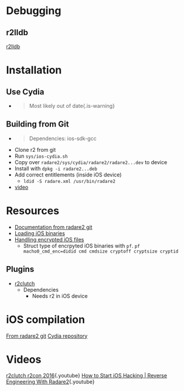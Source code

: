 <!-- TITLE: iOS reversing -->

# Debugging
## r2lldb
[r2lldb](https://github.com/nowsecure/r2lldb)

# Installation
## Use Cydia
- > Most likely out of date{.is-warning}

## Building from Git
- > Dependencies: ios-sdk-gcc
- Clone r2 from git
- Run `sys/ios-cydia.sh`
- Copy over `radare2/sys/cydia/radare2/radare2...dev` to device
- Install with `dpkg -i radare2...deb`
- Add correct entitlements (inside iOS device)
	- `ldid -S radare.xml /usr/bin/radare2`
- [video](https://youtu.be/OlzUdbvDLuA?t=685)
# Resources
- [Documentation from radare2 git](https://github.com/radare/radare2/blob/master/doc/ios.md)
- [Loading iOS binaries](http://radare.today/posts/loading-ios-binaries/)
- [Handling encrypted iOS files](https://youtu.be/OlzUdbvDLuA?t=544)
	- Struct type of encrpyted iOS binaries with `pf`. `pf macho0_cmd_enc=didid cmd cmdsize cryptoff cryptsize cryptid`

## Plugins
- [r2clutch](https://github.com/as0ler/r2clutch)
	- Dependencies
		- Needs r2 in iOS device

# iOS compilation
[From radare2 git](https://github.com/radare/radare2/blob/master/doc/iphone.md)
[Cydia repository](http://cydia.radare.org/)

# Videos
[r2clutch r2con 2016](https://www.youtube.com/watch?v=OlzUdbvDLuA){.youtube}
[How to Start iOS Hacking | Reverse Engineering With Radare2](https://www.youtube.com/watch?v=hy81mnLMvnE){.youtube}